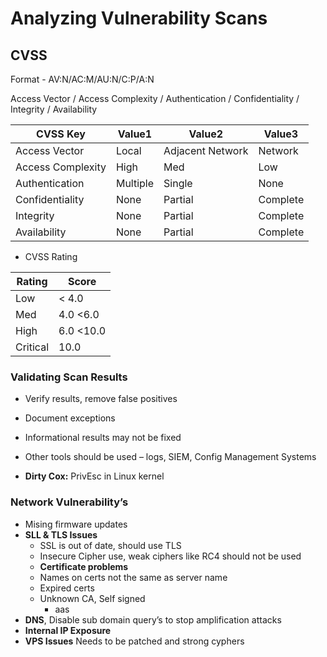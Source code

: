 # Analyzing Vulnerability Scans

## CVSS
Format - AV:N/AC:M/AU:N/C:P/A:N  

Access Vector / Access Complexity / Authentication / Confidentiality / Integrity / Availability 

|CVSS Key|Value1|Value2|Value3|
|-|-|-|-|
| Access Vector| Local |Adjacent Network|Network|
| Access Complexity |High|Med|Low|
| Authentication| Multiple| Single| None|
| Confidentiality|None| Partial | Complete| 
| Integrity|None| Partial | Complete|
| Availability|None| Partial | Complete|

- CVSS Rating

|Rating|Score|
|-|-|
|Low|< 4.0|
|Med|4.0  <6.0|
|High|6.0 <10.0|
|Critical|10.0|

### Validating Scan Results

-	Verify results, remove false positives 
-	Document exceptions
-	Informational results may not be fixed
-	Other tools should be used – logs, SIEM, Config Management Systems

- **Dirty Cox:** PrivEsc in Linux kernel

### Network Vulnerability’s

-	Mising firmware updates
-	**SLL & TLS Issues**
    -	SSL is out of date, should use TLS
    -	Insecure Cipher use, weak ciphers like RC4 should not be used
    -	**Certificate problems**
       -	Names on certs not the same as server name
       -	Expired certs
       -	Unknown CA, Self signed
            - aas
-	**DNS**, Disable sub domain query’s to stop amplification attacks
-	**Internal IP Exposure**
-	**VPS Issues** Needs to be patched and strong cyphers







